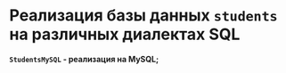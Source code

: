 # Реализация базы данных `students` на различных диалектах SQL

**`StudentsMySQL` - реализация на MySQL;**

